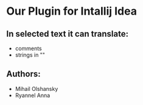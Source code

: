 # Our Plugin for Intallij Idea
## In selected text it can translate:
* comments
* strings in ""


## Authors:
* Mihail Olshansky
* Ryannel Anna
